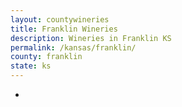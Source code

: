 ```yaml
---
layout: countywineries
title: Franklin Wineries
description: Wineries in Franklin KS
permalink: /kansas/franklin/
county: franklin
state: ks
---
```

-
